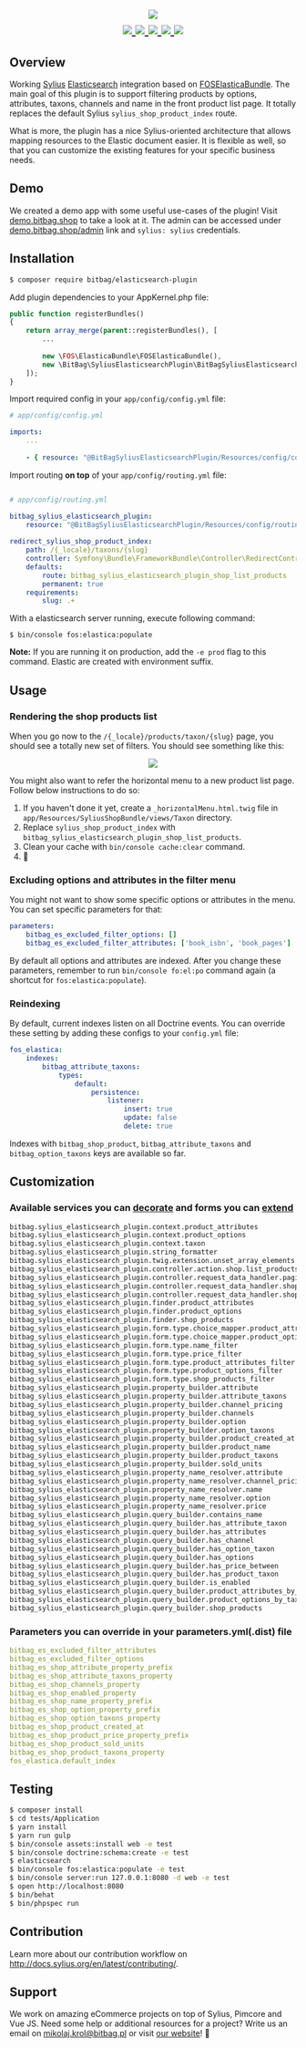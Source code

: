 <h1 align="center">
    <a href="http://bitbag.shop" target="_blank">
        <img src="https://raw.githubusercontent.com/bitbager/BitBagCommerceAssets/master/SyliusElasticsearchPlugin.png" />
    </a>
    <br />
    <a href="https://packagist.org/packages/bitbag/elasticsearch-plugin" title="License" target="_blank">
        <img src="https://img.shields.io/packagist/l/bitbag/elasticsearch-plugin.svg" />
    </a>
    <a href="https://packagist.org/packages/bitbag/elasticsearch-plugin" title="Version" target="_blank">
        <img src="https://img.shields.io/packagist/v/bitbag/elasticsearch-plugin.svg" />
    </a>
    <a href="http://travis-ci.org/BitBagCommerce/SyliusElasticsearchPlugin" title="Build status" target="_blank">
            <img src="https://img.shields.io/travis/BitBagCommerce/SyliusElasticsearchPlugin/master.svg" />
        </a>
    <a href="https://scrutinizer-ci.com/g/BitBagCommerce/SyliusElasticsearchPlugin/" title="Scrutinizer" target="_blank">
        <img src="https://img.shields.io/scrutinizer/g/BitBagCommerce/SyliusElasticsearchPlugin.svg" />
    </a>
    <a href="https://packagist.org/packages/bitbag/elasticsearch-plugin" title="Total Downloads" target="_blank">
        <img src="https://poser.pugx.org/bitbag/elasticsearch-plugin/downloads" />
    </a>
</h1>

## Overview

Working [Sylius](https://sylius.com/) [Elasticsearch](https://www.elastic.co/products/elasticsearch) integration based on [FOSElasticaBundle](https://github.com/FriendsOfSymfony/FOSElasticaBundle). The main goal of this plugin is to support filtering products by 
options, attributes, taxons, channels and name in the front product list page. It totally replaces the default Sylius `sylius_shop_product_index`
route.

What is more, the plugin has a nice Sylius-oriented architecture that allows mapping resources to the Elastic document easier. It is flexible as well,
so that you can customize the existing features for your specific business needs.   

## Demo

We created a demo app with some useful use-cases of the plugin! Visit [demo.bitbag.shop](https://demo.bitbag.shop/en_US/products-list/t-shirts) to take a look at it. 
The admin can be accessed under [demo.bitbag.shop/admin](https://demo.bitbag.shop/admin) link and `sylius: sylius` credentials.

## Installation
```bash
$ composer require bitbag/elasticsearch-plugin
```
    
Add plugin dependencies to your AppKernel.php file:
```php
public function registerBundles()
{
    return array_merge(parent::registerBundles(), [
        ...
        
        new \FOS\ElasticaBundle\FOSElasticaBundle(),
        new \BitBag\SyliusElasticsearchPlugin\BitBagSyliusElasticsearchPlugin(),
    ]);
}
```

Import required config in your `app/config/config.yml` file:

```yaml
# app/config/config.yml

imports:
    ...
    
    - { resource: "@BitBagSyliusElasticsearchPlugin/Resources/config/config.yml" }
```

Import routing **on top** of your `app/config/routing.yml` file:

```yaml

# app/config/routing.yml

bitbag_sylius_elasticsearch_plugin:
    resource: "@BitBagSyliusElasticsearchPlugin/Resources/config/routing.yml"
    
redirect_sylius_shop_product_index:
    path: /{_locale}/taxons/{slug}
    controller: Symfony\Bundle\FrameworkBundle\Controller\RedirectController::redirectAction
    defaults:
        route: bitbag_sylius_elasticsearch_plugin_shop_list_products
        permanent: true
    requirements:
        slug: .+
```

With a elasticsearch server running, execute following command:
```
$ bin/console fos:elastica:populate
```

**Note:** If you are running it on production, add the `-e prod` flag to this command. Elastic are created with environment suffix.

## Usage

### Rendering the shop products list

When you go now to the `/{_locale}/products/taxon/{slug}` page, you should see a totally new set of filters. You should see something like this:

<div align="center">
    <img src="https://raw.githubusercontent.com/bitbager/BitBagCommerceAssets/master/BitBagElasticesearchProductIndex.jpg" />
</div>

You might also want to refer the horizontal menu to a new product list page. Follow below instructions to do so:

1. If you haven't done it yet, create a `_horizontalMenu.html.twig` file in `app/Resources/SyliusShopBundle/views/Taxon` directory.
2. Replace `sylius_shop_product_index` with `bitbag_sylius_elasticsearch_plugin_shop_list_products`.
3. Clean your cache with `bin/console cache:clear` command.
4. :tada:

### Excluding options and attributes in the filter menu

You might not want to show some specific options or attributes in the menu. You can set specific parameters for that:

```yml
parameters:
    bitbag_es_excluded_filter_options: []
    bitbag_es_excluded_filter_attributes: ['book_isbn', 'book_pages']
```

By default all options and attributes are indexed. After you change these parameters, remember to run `bin/console fo:el:po` command again
(a shortcut for `fos:elastica:populate`).

### Reindexing

By default, current indexes listen on all Doctrine events. You can override these setting by adding these configs to your `config.yml` file:

```yml
fos_elastica:
    indexes:
        bitbag_attribute_taxons:
            types:
                default:
                    persistence:
                        listener:
                            insert: true
                            update: false
                            delete: true
```

Indexes with `bitbag_shop_product`, `bitbag_attribute_taxons` and `bitbag_option_taxons` keys are available so far.

## Customization

### Available services you can [decorate](https://symfony.com/doc/current/service_container/service_decoration.html) and forms you can [extend](http://symfony.com/doc/current/form/create_form_type_extension.html)

```bash
bitbag.sylius_elasticsearch_plugin.context.product_attributes                                BitBag\SyliusElasticsearchPlugin\Context\ProductAttributesContext
bitbag.sylius_elasticsearch_plugin.context.product_options                                   BitBag\SyliusElasticsearchPlugin\Context\ProductOptionsContext
bitbag.sylius_elasticsearch_plugin.context.taxon                                             BitBag\SyliusElasticsearchPlugin\Context\TaxonContext
bitbag.sylius_elasticsearch_plugin.string_formatter                                          BitBag\SyliusElasticsearchPlugin\Formatter\StringFormatter
bitbag.sylius_elasticsearch_plugin.twig.extension.unset_array_elements                       BitBag\SyliusElasticsearchPlugin\Twig\Extension\UnsetArrayElementsExtension
bitbag_sylius_elasticsearch_plugin.controller.action.shop.list_products                      BitBag\SyliusElasticsearchPlugin\Controller\Action\Shop\ListProductsAction
bitbag_sylius_elasticsearch_plugin.controller.request_data_handler.pagination                BitBag\SyliusElasticsearchPlugin\Controller\RequestDataHandler\PaginationDataHandler
bitbag_sylius_elasticsearch_plugin.controller.request_data_handler.shop_product_list         BitBag\SyliusElasticsearchPlugin\Controller\RequestDataHandler\ShopProductListDataHandler
bitbag_sylius_elasticsearch_plugin.controller.request_data_handler.shop_products_sort        BitBag\SyliusElasticsearchPlugin\Controller\RequestDataHandler\ShopProductsSortDataHandler
bitbag_sylius_elasticsearch_plugin.finder.product_attributes                                 BitBag\SyliusElasticsearchPlugin\Finder\ProductAttributesFinder
bitbag_sylius_elasticsearch_plugin.finder.product_options                                    BitBag\SyliusElasticsearchPlugin\Finder\ProductOptionsFinder
bitbag_sylius_elasticsearch_plugin.finder.shop_products                                      BitBag\SyliusElasticsearchPlugin\Finder\ShopProductsFinder
bitbag_sylius_elasticsearch_plugin.form.type.choice_mapper.product_attributes                BitBag\SyliusElasticsearchPlugin\Form\Type\ChoiceMapper\ProductAttributesMapper
bitbag_sylius_elasticsearch_plugin.form.type.choice_mapper.product_options                   BitBag\SyliusElasticsearchPlugin\Form\Type\ChoiceMapper\ProductOptionsMapper
bitbag_sylius_elasticsearch_plugin.form.type.name_filter                                     BitBag\SyliusElasticsearchPlugin\Form\Type\NameFilterType
bitbag_sylius_elasticsearch_plugin.form.type.price_filter                                    BitBag\SyliusElasticsearchPlugin\Form\Type\PriceFilterType
bitbag_sylius_elasticsearch_plugin.form.type.product_attributes_filter                       BitBag\SyliusElasticsearchPlugin\Form\Type\ProductAttributesFilterType
bitbag_sylius_elasticsearch_plugin.form.type.product_options_filter                          BitBag\SyliusElasticsearchPlugin\Form\Type\ProductOptionsFilterType
bitbag_sylius_elasticsearch_plugin.form.type.shop_products_filter                            BitBag\SyliusElasticsearchPlugin\Form\Type\ShopProductsFilterType
bitbag_sylius_elasticsearch_plugin.property_builder.attribute                                BitBag\SyliusElasticsearchPlugin\PropertyBuilder\AttributeBuilder
bitbag_sylius_elasticsearch_plugin.property_builder.attribute_taxons                         BitBag\SyliusElasticsearchPlugin\PropertyBuilder\AttributeTaxonsBuilder
bitbag_sylius_elasticsearch_plugin.property_builder.channel_pricing                          BitBag\SyliusElasticsearchPlugin\PropertyBuilder\ChannelPricingBuilder
bitbag_sylius_elasticsearch_plugin.property_builder.channels                                 BitBag\SyliusElasticsearchPlugin\PropertyBuilder\ChannelsBuilder
bitbag_sylius_elasticsearch_plugin.property_builder.option                                   BitBag\SyliusElasticsearchPlugin\PropertyBuilder\OptionBuilder
bitbag_sylius_elasticsearch_plugin.property_builder.option_taxons                            BitBag\SyliusElasticsearchPlugin\PropertyBuilder\OptionTaxonsBuilder
bitbag_sylius_elasticsearch_plugin.property_builder.product_created_at                       BitBag\SyliusElasticsearchPlugin\PropertyBuilder\ProductCreatedAtPropertyBuilder
bitbag_sylius_elasticsearch_plugin.property_builder.product_name                             BitBag\SyliusElasticsearchPlugin\PropertyBuilder\ProductNameBuilder
bitbag_sylius_elasticsearch_plugin.property_builder.product_taxons                           BitBag\SyliusElasticsearchPlugin\PropertyBuilder\ProductTaxonsBuilder
bitbag_sylius_elasticsearch_plugin.property_builder.sold_units                               BitBag\SyliusElasticsearchPlugin\PropertyBuilder\SoldUnitsPropertyBuilder
bitbag_sylius_elasticsearch_plugin.property_name_resolver.attribute                          BitBag\SyliusElasticsearchPlugin\PropertyNameResolver\ConcatedNameResolver
bitbag_sylius_elasticsearch_plugin.property_name_resolver.channel_pricing                    BitBag\SyliusElasticsearchPlugin\PropertyNameResolver\ConcatedNameResolver
bitbag_sylius_elasticsearch_plugin.property_name_resolver.name                               BitBag\SyliusElasticsearchPlugin\PropertyNameResolver\ConcatedNameResolver
bitbag_sylius_elasticsearch_plugin.property_name_resolver.option                             BitBag\SyliusElasticsearchPlugin\PropertyNameResolver\ConcatedNameResolver
bitbag_sylius_elasticsearch_plugin.property_name_resolver.price                              BitBag\SyliusElasticsearchPlugin\PropertyNameResolver\PriceNameResolver
bitbag_sylius_elasticsearch_plugin.query_builder.contains_name                               BitBag\SyliusElasticsearchPlugin\QueryBuilder\ContainsNameQueryBuilder
bitbag_sylius_elasticsearch_plugin.query_builder.has_attribute_taxon                         BitBag\SyliusElasticsearchPlugin\QueryBuilder\HasTaxonQueryBuilder
bitbag_sylius_elasticsearch_plugin.query_builder.has_attributes                              BitBag\SyliusElasticsearchPlugin\QueryBuilder\HasAttributesQueryBuilder
bitbag_sylius_elasticsearch_plugin.query_builder.has_channel                                 BitBag\SyliusElasticsearchPlugin\QueryBuilder\HasChannelQueryBuilder
bitbag_sylius_elasticsearch_plugin.query_builder.has_option_taxon                            BitBag\SyliusElasticsearchPlugin\QueryBuilder\HasTaxonQueryBuilder
bitbag_sylius_elasticsearch_plugin.query_builder.has_options                                 BitBag\SyliusElasticsearchPlugin\QueryBuilder\HasOptionsQueryBuilder
bitbag_sylius_elasticsearch_plugin.query_builder.has_price_between                           BitBag\SyliusElasticsearchPlugin\QueryBuilder\HasPriceBetweenQueryBuilder
bitbag_sylius_elasticsearch_plugin.query_builder.has_product_taxon                           BitBag\SyliusElasticsearchPlugin\QueryBuilder\HasTaxonQueryBuilder
bitbag_sylius_elasticsearch_plugin.query_builder.is_enabled                                  BitBag\SyliusElasticsearchPlugin\QueryBuilder\IsEnabledQueryBuilder
bitbag_sylius_elasticsearch_plugin.query_builder.product_attributes_by_taxon                 BitBag\SyliusElasticsearchPlugin\QueryBuilder\ProductAttributesByTaxonQueryBuilder
bitbag_sylius_elasticsearch_plugin.query_builder.product_options_by_taxon                    BitBag\SyliusElasticsearchPlugin\QueryBuilder\ProductOptionsByTaxonQueryBuilder
bitbag_sylius_elasticsearch_plugin.query_builder.shop_products                               BitBag\SyliusElasticsearchPlugin\QueryBuilder\ShopProductsQueryBuilder
```

### Parameters you can override in your parameters.yml(.dist) file

```yml
bitbag_es_excluded_filter_attributes                                      []
bitbag_es_excluded_filter_options                                         []
bitbag_es_shop_attribute_property_prefix                                  attribute
bitbag_es_shop_attribute_taxons_property                                  attribute_taxons
bitbag_es_shop_channels_property                                          channels
bitbag_es_shop_enabled_property                                           enabled
bitbag_es_shop_name_property_prefix                                       name
bitbag_es_shop_option_property_prefix                                     option
bitbag_es_shop_option_taxons_property                                     option_taxons
bitbag_es_shop_product_created_at                                         product_created_at
bitbag_es_shop_product_price_property_prefix                              price
bitbag_es_shop_product_sold_units                                         sold_units
bitbag_es_shop_product_taxons_property                                    product_taxons
fos_elastica.default_index                                                bitbag_shop_product
```

## Testing
```bash
$ composer install
$ cd tests/Application
$ yarn install
$ yarn run gulp
$ bin/console assets:install web -e test
$ bin/console doctrine:schema:create -e test
$ elasticsearch 
$ bin/console fos:elastica:populate -e test
$ bin/console server:run 127.0.0.1:8080 -d web -e test
$ open http://localhost:8080
$ bin/behat
$ bin/phpspec run
```

## Contribution

Learn more about our contribution workflow on http://docs.sylius.org/en/latest/contributing/.

## Support

We work on amazing eCommerce projects on top of Sylius, Pimcore and Vue JS. Need some help or additional resources for a project?
Write us an email on mikolaj.krol@bitbag.pl or visit [our website](https://bitbag.shop/)! :rocket:
